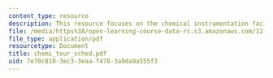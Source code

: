 ```yaml
---
content_type: resource
description: This resource focuses on the chemical instrumentation facilities at WHOI.
file: /media/https%3A/open-learning-course-data-rc.s3.amazonaws.com/12-097-chemical-investigations-of-boston-harbor-january-iap-2006/7e70c8103ec33eaaf4783a9da9a555f3_chemi_tour_sched.pdf
file_type: application/pdf
resourcetype: Document
title: chemi_tour_sched.pdf
uid: 7e70c810-3ec3-3eaa-f478-3a9da9a555f3
---
```

